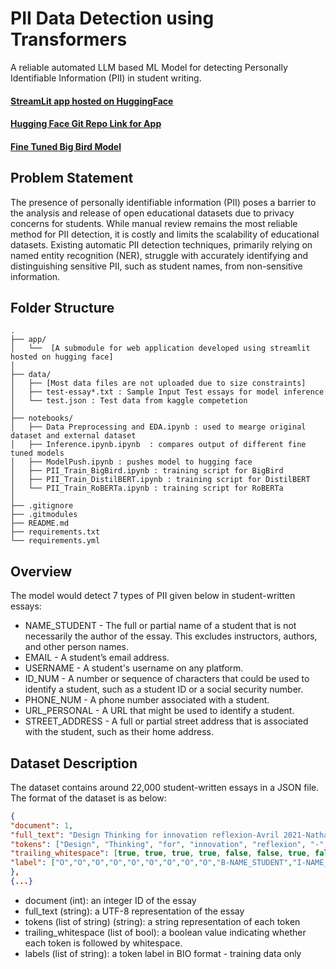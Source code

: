 # PII Data Detection using Transformers

A reliable automated LLM based ML Model for detecting Personally Identifiable Information (PII) in student writing.

#### [StreamLit app hosted on HuggingFace](https://huggingface.co/spaces/vedantM/PII-Data-Detection/)

#### [Hugging Face Git Repo Link for App](https://huggingface.co/spaces/vedantM/PII-Data-Detection/tree/main)

#### [Fine Tuned Big Bird Model](https://huggingface.co/vedantM/BigBird-PII)

## Problem Statement
The presence of personally identifiable information (PII) poses a barrier to the analysis and release of open educational datasets due to privacy concerns for students. While manual review remains the most reliable method for PII detection, it is costly and limits the scalability of educational datasets. Existing automatic PII detection techniques, primarily relying on named entity recognition (NER), struggle with accurately identifying and distinguishing sensitive PII, such as student names, from non-sensitive information.

## Folder Structure

    .
    ├── app/
    │   └──  [A submodule for web application developed using streamlit hosted on hugging face]
    │
    ├── data/ 
    │   ├── [Most data files are not uploaded due to size constraints]
    │   ├── test-essay*.txt : Sample Input Test essays for model inference
    │   └── test.json : Test data from kaggle competetion 
    │
    ├── notebooks/
    │   ├── Data Preprocessing and EDA.ipynb : used to mearge original dataset and external dataset
    │   ├── Inference.ipynb.ipynb  : compares output of different fine tuned models
    │   ├── ModelPush.ipynb : pushes model to hugging face
    │   ├── PII_Train_BigBird.ipynb : training script for BigBird
    │   ├── PII_Train_DistilBERT.ipynb : training script for DistilBERT
    │   └── PII_Train_RoBERTa.ipynb : training script for RoBERTa
    │
    ├── .gitignore
    ├── .gitmodules
    ├── README.md
    ├── requirements.txt
    └── requirements.yml



## Overview
The model would detect 7 types of PII given below in student-written essays:
- NAME_STUDENT - The full or partial name of a student that is not necessarily the author of the essay. This excludes instructors, authors, and other person names.
- EMAIL - A student’s email address.
- USERNAME - A student's username on any platform.
- ID_NUM - A number or sequence of characters that could be used to identify a student, such as a student ID or a social security number.
- PHONE_NUM - A phone number associated with a student.
- URL_PERSONAL - A URL that might be used to identify a student.
- STREET_ADDRESS - A full or partial street address that is associated with the student, such as their home address.


## Dataset Description
The dataset contains around 22,000 student-written essays in a JSON file.
The format of the dataset is as below:

```json
{
"document": 1,
"full_text": "Design Thinking for innovation reflexion-Avril 2021-Nathalie Sylla.",
"tokens": ["Design", "Thinking", "for", "innovation", "reflexion", "-", "Avril", "2021", "-", "Nathalie", "Sylla", "."],
"trailing_whitespace": [true, true, true, true, false, false, true, false, false, true, false, true],
"label": ["O","O","O","O","O","O","O","O","O","B-NAME_STUDENT","I-NAME_STUDENT","O"]
},
{...}
```

- document (int): an integer ID of the essay
- full_text (string): a UTF-8 representation of the essay
- tokens (list of string) (string): a string representation of each token
- trailing_whitespace (list of bool): a boolean value indicating whether each token is followed by whitespace.
- labels (list of string): a token label in BIO format - training data only


